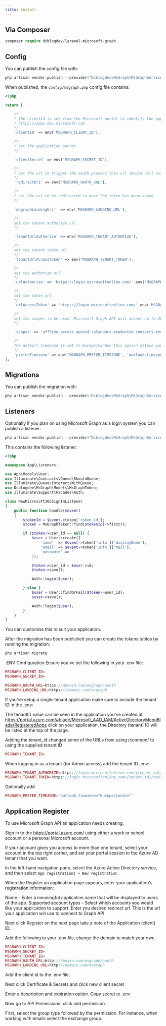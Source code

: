 ```yaml
---
title: Install
---
```


## Via Composer

```php
composer require dcblogdev/laravel-microsoft-graph
```

## Config
You can publish the config file with:

```php
php artisan vendor:publish --provider="Dcblogdev\MsGraph\MsGraphServiceProvider" --tag="config"
```

When published, the `config/msgraph.php` config file contains:

```php
<?php

return [

    /*
    * the clientId is set from the Microsoft portal to identify the application
    * https://apps.dev.microsoft.com
    */
    'clientId' => env('MSGRAPH_CLIENT_ID'),

    /*
    * set the application secret
    */

    'clientSecret' => env('MSGRAPH_SECRET_ID'),

    /*
    * Set the url to trigger the oauth process this url should call return MsGraph::connect();
    */
    'redirectUri' => env('MSGRAPH_OAUTH_URL'),

    /*
    * set the url to be redirected to once the token has been saved
    */

    'msgraphLandingUri'  => env('MSGRAPH_LANDING_URL'),

    /*
    set the tenant authorize url
    */

    'tenantUrlAuthorize' => env('MSGRAPH_TENANT_AUTHORIZE'),

    /*
    set the tenant token url
    */
    'tenantUrlAccessToken' => env('MSGRAPH_TENANT_TOKEN'),

    /*
    set the authorize url
    */
    'urlAuthorize' => 'https://login.microsoftonline.com/'.env('MSGRAPH_TENANT_ID', 'common').'/oauth2/v2.0/authorize',

    /*
    set the token url
    */
    'urlAccessToken' => 'https://login.microsoftonline.com/'.env('MSGRAPH_TENANT_ID', 'common').'/oauth2/v2.0/token',

    /*
    set the scopes to be used, Microsoft Graph API will accept up to 20 scopes
    */

    'scopes' => 'offline_access openid calendars.readwrite contacts.readwrite files.readwrite mail.readwrite mail.send tasks.readwrite mailboxsettings.readwrite user.readwrite',

    /*
    The default timezone is set to Europe/London this option allows you to set your prefered timetime
    */
    'preferTimezone' => env('MSGRAPH_PREFER_TIMEZONE', 'outlook.timezone="Europe/London"'),
];
```

## Migrations
You can publish the migration with:

```php
php artisan vendor:publish --provider="Dcblogdev\MsGraph\MsGraphServiceProvider" --tag="migrations"
```

## Listeners
Optionally if you plan on using Microsoft Graph as a login system you can publish a listener:

```php
php artisan vendor:publish --provider="Dcblogdev\MsGraph\MsGraphServiceProvider" --tag="Listeners"
```

This contains the following listener:

```php
<?php

namespace App\Listeners;

use App\Models\User;
use Illuminate\Contracts\Queue\ShouldQueue;
use Illuminate\Queue\InteractsWithQueue;
use Dcblogdev\MsGraph\Models\MsGraphToken;
use Illuminate\Support\Facades\Auth;

class NewMicrosoft365SignInListener
{
    public function handle($event)
    {
        $tokenId = $event->token['token_id'];
        $token = MsGraphToken::find($tokenId)->first();

        if ($token->user_id == null) {
            $user = User::create([
                'name'  => $event->token['info']['displayName'],
                'email' => $event->token['info']['mail'],
                'password' => ''
            ]);

            $token->user_id = $user->id;
            $token->save();

            Auth::login($user);

        } else {
            $user = User::findOrFail($token->user_id);
            $user->save();

            Auth::login($user);
        }
    }
}
```

You can customise this to suit your application.

After the migration has been published you can create the tokens tables by running the migration:

```php
php artisan migrate
```

.ENV Configuration
Ensure you've set the following in your .env file:

```php
MSGRAPH_CLIENT_ID=
MSGRAPH_SECRET_ID=

MSGRAPH_OAUTH_URL=https://domain.com/msgraph/oauth
MSGRAPH_LANDING_URL=https://domain.com/msgraph
```

If you've setup a single-tenant application make sure to include the tenant ID in the .env:

The tenantID value can be seen in the application you've created at https://portal.azure.com/#blade/Microsoft_AAD_IAM/ActiveDirectoryMenuBlade/RegisteredApps click on your application, the Directory (tenant) ID will be listed at the top of the page.

Adding the tenant_id changed some of the URLs from using /common/ to using the supplied tenant ID

```php
MSGRAPH_TENANT_ID=
```

When logging in as a tenant (for Admin access) add the tenant ID .env:

```php
MSGRAPH_TENANT_AUTHORIZE=https://login.microsoftonline.com/{tenant_id}/adminconsent
MSGRAPH_TENANT_TOKEN=https://login.microsoftonline.com/{tenant_id}/oauth2/v2.0/token
```

Optionally add

```php
MSGRAPH_PREFER_TIMEZONE='outlook.timezone="Europe/London"'
```

## Application Register

To use Microsoft Graph API an application needs creating.

Sign in to the https://portal.azure.com/ using either a work or school account or a personal Microsoft account.

If your account gives you access to more than one tenant, select your account in the top right corner, and set your portal session to the Azure AD tenant that you want.

In the left-hand navigation pane, select the Azure Active Directory service, and then select `App registrations > New registration`.

When the Register an application page appears, enter your application's registration information:

Name - Enter a meaningful application name that will be displayed to users of the app.
Supported account types - Select which accounts you would like your application to support.
Enter you desired redirect url. This is the url your application will use to connect to Graph API.

Next click Register on the next page take a note of the Application (client) ID.

Add the following to your .env file, change the domain to match your own.

```php
MSGRAPH_CLIENT_ID=
MSGRAPH_SECRET_ID=
MSGRAPH_TENANT_ID=
MSGRAPH_OAUTH_URL=http://domain.com/msgraph/oauth
MSGRAPH_LANDING_URL=http://domain.com/msgraph
```

Add the client id to the .env file.

Next click Certificate & Secrets and click new client secret

Enter a description and expiration option. Copy secret to .env

Now go to API Permissions. click add permission.

First, select the group type followed by the permission. For instance, when working with emails select the exchange group.